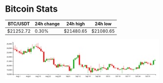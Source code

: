 # Bitcoin Stats

BTC/USDT|24h change|24h high|24h low|
|---|---|---|---|
|$21252.72|0.30%|$21480.65|$21080.65|

<img src="./chart.svg">

